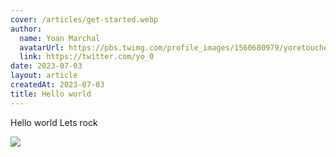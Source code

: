 ```yaml
---
cover: /articles/get-started.webp
author:
  name: Yoan Marchal
  avatarUrl: https://pbs.twimg.com/profile_images/1560680979/yoretouche1_bigger.jpg
  link: https://twitter.com/yo_0
date: 2023-07-03
layout: article
createdAt: 2023-07-03
title: Hello world
---
```

Hello world
Lets rock 

![](/img/capture-d’écran-du-2023-07-03-09-04-06.png)
